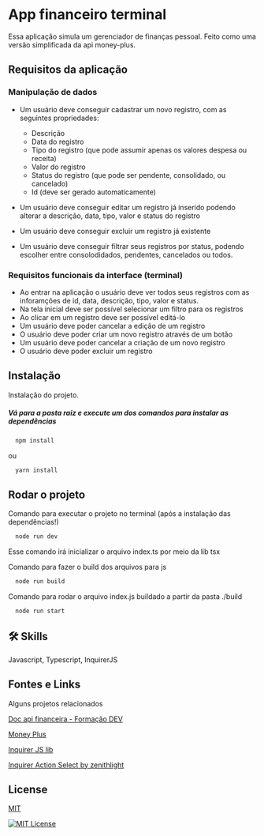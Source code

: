 
# App financeiro terminal

Essa aplicação simula um gerenciador de finanças pessoal. Feito como uma versão simplificada da api money-plus.


## Requisitos da aplicação

### Manipulação de dados

- Um usuário deve conseguir cadastrar um novo registro, com as seguintes propriedades:
    - Descrição
    - Data do registro
    - Tipo do registro (que pode assumir apenas os valores despesa ou receita)
    - Valor do registro
    - Status do registro (que pode ser pendente, consolidado, ou cancelado)
    - Id (deve ser gerado automaticamente)

- Um usuário deve conseguir editar um registro já inserido podendo alterar a descrição, data, tipo, valor e status do registro
- Um usuário deve conseguir excluir um registro já existente
- Um usuário deve conseguir filtrar seus registros por status, podendo escolher entre consolodidados, pendentes, cancelados ou todos.

### Requisitos funcionais da interface (terminal)


- Ao entrar na aplicação o usuário deve ver todos seus registros com as inforamções de id, data, descrição, tipo, valor e status.
- Na tela inicial deve ser possível selecionar um filtro para os registros
- Ao clicar em um registro deve ser possível editá-lo
- Um usuário deve poder cancelar a edição de um registro
- O usuário deve poder criar um novo registro através de um botão
- Um usuário deve poder cancelar a criação de um novo registro
- O usuário deve poder excluir um registro

## Instalação

Instalação do projeto.

##### Vá para a pasta raiz e execute um dos comandos para instalar as dependências

```bash
  npm install
```

ou

```bash
  yarn install
```

## Rodar o projeto

Comando para executar o projeto no terminal (após a instalação das dependências!)

```bash
  node run dev
```

Esse comando irá inicializar o arquivo index.ts por meio da lib tsx


Comando para fazer o build dos arquivos para js

```bash
  node run build
```

Comando para rodar o arquivo index.js buildado a partir da pasta ./build

```bash
  node run start
```


## 🛠 Skills
Javascript, Typescript, InquirerJS


## Fontes e Links

Alguns projetos relacionados

[Doc api financeira - Formação DEV](https://github.com/especialistadev/projetos-equipes-1/blob/main/app-financeira/README.md)

[Money Plus](https://github.com/rafaelfelixs/money-plus/tree/develop)

[Inquirer JS lib](https://github.com/SBoudrias/Inquirer.js/tree/main)

[Inquirer Action Select by zenithlight](https://github.com/zenithlight/inquirer-action-select/tree/main)


## License

[MIT](https://choosealicense.com/licenses/mit/)


[![MIT License](https://img.shields.io/badge/License-MIT-green.svg)](https://choosealicense.com/licenses/mit/)


